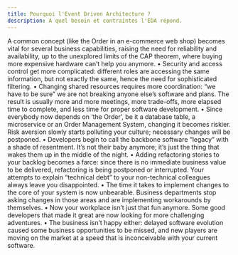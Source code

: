 ```yaml
---
title: Pourquoi l'Event Driven Architecture ?
description: A quel besoin et contraintes l'EDA répond.
---
```


A common concept (like the Order in an e-commerce web shop) becomes
vital for several business capabilities, raising the need for reliability and
availability, up to the unexplored limits of the CAP theorem, where
buying more expensive hardware can’t help you anymore.
• Security and access control get more complicated: different roles are
accessing the same information, but not exactly the same, hence the need
for sophisticated filtering.
• Changing shared resources requires more coordination: “we have to be
sure” we are not breaking anyone else’s software and plans. The result is
usually more and more meetings, more trade-offs, more elapsed time to
complete, and less time for proper software development.
• Since everybody now depends on ‘the Order’, be it a database table,
a microservice or an Order Management System, changing it becomes
riskier. Risk aversion slowly starts polluting your culture; necessary
changes will be postponed.
• Developers begin to call the backbone software “legacy” with a shade
of resentment. It’s not their baby anymore; it’s just the thing that wakes
them up in the middle of the night.
• Adding refactoring stories to your backlog becomes a farce: since there
is no immediate business value to be delivered, refactoring is being
postponed or interrupted. Your attempts to explain “technical debt” to
your non-technical colleagues always leave you disappointed.
• The time it takes to implement changes to the core of your system is now
unbearable. Business departments stop asking changes in those areas
and are implementing workarounds by themselves.
• Now your workplace isn’t just that fun anymore. Some good developers
that made it great are now looking for more challenging adventures.
• The business isn’t happy either: delayed software evolution caused some
business opportunities to be missed, and new players are moving on the
market at a speed that is inconceivable with your current software.